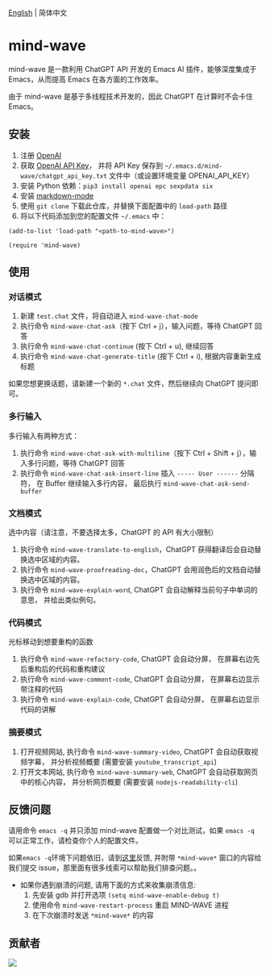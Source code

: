 [English](./README.md) | 简体中文

# mind-wave
mind-wave 是一款利用 ChatGPT API 开发的 Emacs AI 插件，能够深度集成于 Emacs，从而提高 Emacs 在各方面的工作效率。

由于 mind-wave 是基于多线程技术开发的，因此 ChatGPT 在计算时不会卡住 Emacs。

## 安装
1. 注册 [OpenAI](https://platform.openai.com)
2. 获取 [OpenAI API Key](https://platform.openai.com/account/api-keys)， 并将 API Key 保存到 `~/.emacs.d/mind-wave/chatgpt_api_key.txt` 文件中（或设置环境变量 OPENAI_API_KEY）
3. 安装 Python 依赖：`pip3 install openai epc sexpdata six`
4. 安装 [markdown-mode](https://github.com/jrblevin/markdown-mode)
5. 使用 `git clone` 下载此仓库，并替换下面配置中的 `load-path` 路径
6. 将以下代码添加到您的配置文件 `~/.emacs` 中：
```elisp
(add-to-list 'load-path "<path-to-mind-wave>")

(require 'mind-wave)
```

## 使用
### 对话模式
1. 新建 `test.chat` 文件，将自动进入 `mind-wave-chat-mode`
2. 执行命令 `mind-wave-chat-ask`（按下 Ctrl + j），输入问题，等待 ChatGPT 回答
3. 执行命令 `mind-wave-chat-continue` (按下 Ctrl + u), 继续回答
4. 执行命令 `mind-wave-chat-generate-title` (按下 Ctrl + i), 根据内容重新生成标题

如果您想更换话题，请新建一个新的 `*.chat` 文件，然后继续向 ChatGPT 提问即可。

### 多行输入
多行输入有两种方式：
1. 执行命令 `mind-wave-chat-ask-with-multiline`（按下 Ctrl + Shift + j），输入多行问题，等待 ChatGPT 回答
2. 执行命令 `mind-wave-chat-ask-insert-line` 插入 `----- User ------` 分隔符， 在 Buffer 继续输入多行内容， 最后执行 `mind-wave-chat-ask-send-buffer`

### 文档模式
选中内容（请注意，不要选择太多，ChatGPT 的 API 有大小限制）

1. 执行命令 `mind-wave-translate-to-english`，ChatGPT 获得翻译后会自动替换选中区域的内容。
2. 执行命令 `mind-wave-proofreading-doc`，ChatGPT 会用润色后的文档自动替换选中区域的内容。
3. 执行命令 `mind-wave-explain-word`, ChatGPT 会自动解释当前句子中单词的意思， 并给出类似例句。

### 代码模式
光标移动到想要重构的函数

1. 执行命令 `mind-wave-refactory-code`, ChatGPT 会自动分屏， 在屏幕右边先后重构后的代码和重构建议
2. 执行命令 `mind-wave-comment-code`, ChatGPT 会自动分屏， 在屏幕右边显示带注释的代码
3. 执行命令 `mind-wave-explain-code`, ChatGPT 会自动分屏， 在屏幕右边显示代码的讲解

### 摘要模式
1. 打开视频网站, 执行命令 `mind-wave-summary-video`, ChatGPT 会自动获取视频字幕， 并分析视频概要 (需要安装 `youtube_transcript_api`)
2. 打开文本网站, 执行命令 `mind-wave-summary-web`, ChatGPT 会自动获取网页中的核心内容， 并分析网页概要 (需要安装 `nodejs-readability-cli`)

## 反馈问题
请用命令 `emacs -q` 并只添加 mind-wave 配置做一个对比测试，如果 `emacs -q` 可以正常工作，请检查你个人的配置文件。

如果`emacs -q`环境下问题依旧，请到[这里](https://github.com/manateelazycat/mind-wave/issues/new)反馈, 并附带 `*mind-wave*` 窗口的内容给我们提交 issue，那里面有很多线索可以帮助我们排查问题。。

* 如果你遇到崩溃的问题, 请用下面的方式来收集崩溃信息:
  1. 先安装 gdb 并打开选项 `(setq mind-wave-enable-debug t)`
  2. 使用命令 `mind-wave-restart-process` 重启 MIND-WAVE 进程
  3. 在下次崩溃时发送 `*mind-wave*` 的内容

## 贡献者

<a href = "https://github.com/manateelazycat/mind-wave/graphs/contributors">
  <img src = "https://contrib.rocks/image?repo=manateelazycat/mind-wave"/>
</a>
